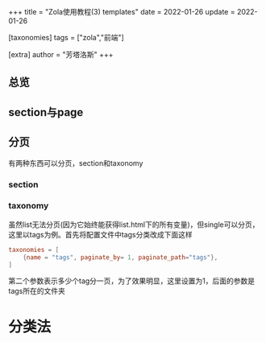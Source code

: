 +++
title = "Zola使用教程(3) templates"
date = 2022-01-26
update = 2022-01-26

[taxonomies]
tags = ["zola","前端"]

[extra]
author = "芳塔洛斯"
+++

## 总览

## section与page

## 分页

有两种东西可以分页，section和taxonomy

### section

### taxonomy

虽然list无法分页(因为它始终能获得list.html下的所有变量)，但single可以分页，这里以tags为例。首先将配置文件中tags分类改成下面这样

```toml
taxonomies = [
    {name = "tags", paginate_by= 1, paginate_path="tags"},
]
```
第二个参数表示多少个tag分一页，为了效果明显，这里设置为1，后面的参数是tags所在的文件夹

# 分类法

